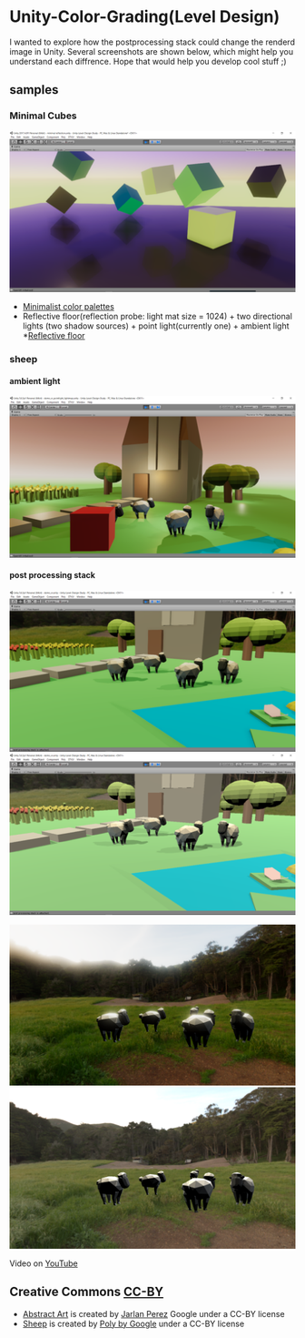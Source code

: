 # Unity-Color-Grading(Level Design)
I wanted to explore how the postprocessing stack could change the renderd image in Unity. Several screenshots are shown below, which might help you understand each diffrence. Hope that would help you develop cool stuff ;)
## samples
### Minimal Cubes
![Screenshot-minimal-cubes](Screenshots/Screenshot-minimal-cubes.png)
- [Minimalist color palettes](https://www.behance.net/gallery/32154055/Minimalist-Color-Palettes-2015) 
- Reflective floor(reflection probe: light mat size = 1024) + two directional lights (two shadow sources) + point light(currently one) + ambient light
  *[Reflective floor](http://twiik.net/articles/realtime-reflections-in-unity-5)

### sheep
#### ambient light
![Screenshot-generate-lighting](Screenshots/Screenshot-generate-lighting.png)
#### post processing stack
![Screenshot-postprocessing-on.png](Screenshots/Screenshot-postprocessing-on.png)
![Screenshot-postprocessing-off.png](Screenshots/Screenshot-postprocessing-off.png)

![Screenshot-A.png](Screenshots/Screenshot-A.png)
![Screenshot-B.png](Screenshots/Screenshot-B.png)

Video on [YouTube](https://youtu.be/eSRw67ZwLzI)

## Creative Commons [CC-BY](https://creativecommons.org/licenses/by/3.0/legalcode)
- [Abstract Art](https://poly.google.com/view/d3uGg-s0ZcF) is created by [Jarlan Perez](https://poly.google.com/user/4lZfAdz3x3X) Google under a CC-BY license
- [Sheep](https://poly.google.com/view/aWFQcDSaDyo) is created by [Poly by Google](https://poly.google.com/user/4aEd8rQgKu2) under a CC-BY license
